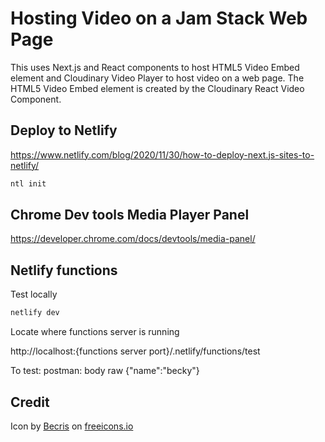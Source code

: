 # Hosting Video on a Jam Stack Web Page

This uses Next.js and React components to host HTML5 Video Embed element and Cloudinary Video Player
to host video on a web page.  The HTML5 Video Embed element is created by the Cloudinary
React Video Component.


## Deploy to Netlify

https://www.netlify.com/blog/2020/11/30/how-to-deploy-next.js-sites-to-netlify/

```bash
ntl init
```


## Chrome Dev tools Media Player Panel

https://developer.chrome.com/docs/devtools/media-panel/

## Netlify functions
Test locally
```bash
netlify dev
```

Locate where functions server is running 

http://localhost:{functions server port}/.netlify/functions/test

To test:
postman: body raw {"name":"becky"}

## Credit
Icon by <a href="https://freeicons.io/profile/3484">Becris</a> on <a href="https://freeicons.io">freeicons.io</a>
    